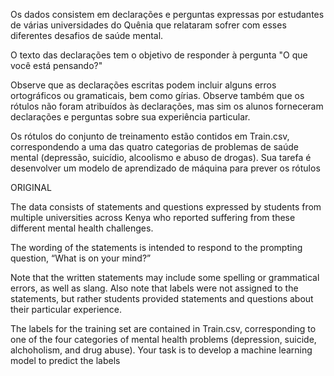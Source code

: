 Os dados consistem em declarações e perguntas expressas por estudantes de várias universidades do Quênia que relataram sofrer com esses diferentes desafios de saúde mental.

O texto das declarações tem o objetivo de responder à pergunta "O que você está pensando?"

Observe que as declarações escritas podem incluir alguns erros ortográficos ou gramaticais, bem como gírias. Observe também que os rótulos não foram atribuídos às declarações, mas sim os alunos forneceram declarações e perguntas sobre sua experiência particular.

Os rótulos do conjunto de treinamento estão contidos em Train.csv, correspondendo a uma das quatro categorias de problemas de saúde mental (depressão, suicídio, alcoolismo e abuso de drogas). Sua tarefa é desenvolver um modelo de aprendizado de máquina para prever os rótulos

ORIGINAL

The data consists of statements and questions expressed by students from multiple universities across Kenya who reported suffering from these different mental health challenges.

The wording of the statements is intended to respond to the prompting question, “What is on your mind?”

Note that the written statements may include some spelling or grammatical errors, as well as slang. Also note that labels were not assigned to the statements, but rather students provided statements and questions about their particular experience.

The labels for the training set are contained in Train.csv, corresponding to one of the four categories of mental health problems (depression, suicide, alchoholism, and drug abuse). Your task is to develop a machine learning model to predict the labels



